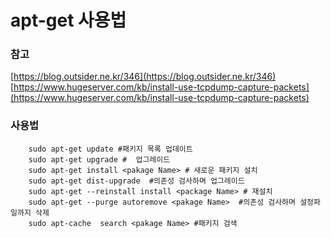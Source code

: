 # apt-get 사용법
### 참고
[https://blog.outsider.ne.kr/346](https://blog.outsider.ne.kr/346)  
[https://www.hugeserver.com/kb/install-use-tcpdump-capture-packets](https://www.hugeserver.com/kb/install-use-tcpdump-capture-packets)

### 사용법
```shell
    sudo apt-get update #패키지 목록 업데이트
    sudo apt-get upgrade #  업그레이드
    sudo apt-get install <pakage Name> # 새로운 패키지 설치
    sudo apt-get dist-upgrade  #의존성 검사하며 업그레이드
    sudo apt-get --reinstall install <package Name> # 재설치
    sudo apt-get --purge autoremove <pakage Name>  #의존성 검사하며 설정파일까지 삭제
    sudo apt-cache  search <pakage Name> #패키지 검색
```

